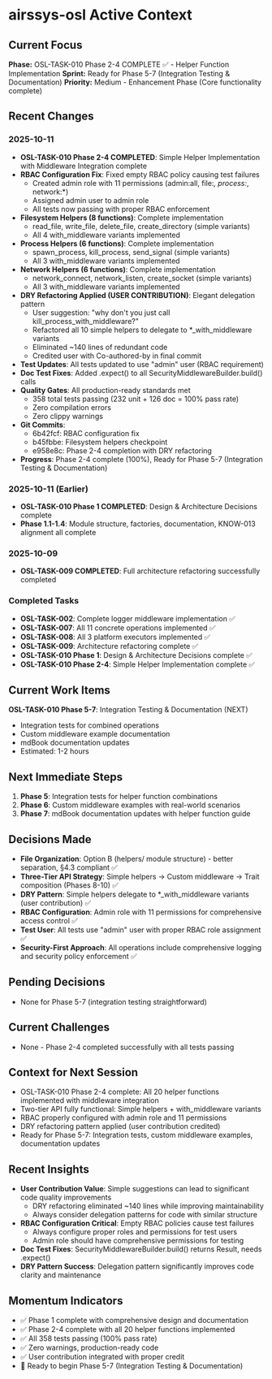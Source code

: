 # airssys-osl Active Context

## Current Focus
**Phase:** OSL-TASK-010 Phase 2-4 COMPLETE ✅ - Helper Function Implementation
**Sprint:** Ready for Phase 5-7 (Integration Testing & Documentation)
**Priority:** Medium - Enhancement Phase (Core functionality complete)

## Recent Changes
### 2025-10-11
- **OSL-TASK-010 Phase 2-4 COMPLETED**: Simple Helper Implementation with Middleware Integration complete
- **RBAC Configuration Fix**: Fixed empty RBAC policy causing test failures
  - Created admin role with 11 permissions (admin:all, file:*, process:*, network:*)
  - Assigned admin user to admin role
  - All tests now passing with proper RBAC enforcement
- **Filesystem Helpers (8 functions)**: Complete implementation
  - read_file, write_file, delete_file, create_directory (simple variants)
  - All 4 with_middleware variants implemented
- **Process Helpers (6 functions)**: Complete implementation
  - spawn_process, kill_process, send_signal (simple variants)
  - All 3 with_middleware variants implemented
- **Network Helpers (6 functions)**: Complete implementation
  - network_connect, network_listen, create_socket (simple variants)
  - All 3 with_middleware variants implemented
- **DRY Refactoring Applied (USER CONTRIBUTION)**: Elegant delegation pattern
  - User suggestion: "why don't you just call kill_process_with_middleware?"
  - Refactored all 10 simple helpers to delegate to *_with_middleware variants
  - Eliminated ~140 lines of redundant code
  - Credited user with Co-authored-by in final commit
- **Test Updates**: All tests updated to use "admin" user (RBAC requirement)
- **Doc Test Fixes**: Added .expect() to all SecurityMiddlewareBuilder.build() calls
- **Quality Gates**: All production-ready standards met
  - 358 total tests passing (232 unit + 126 doc = 100% pass rate)
  - Zero compilation errors
  - Zero clippy warnings
- **Git Commits**:
  - 6b42fcf: RBAC configuration fix
  - b45fbbe: Filesystem helpers checkpoint
  - e958e8c: Phase 2-4 completion with DRY refactoring
- **Progress**: Phase 2-4 complete (100%), Ready for Phase 5-7 (Integration Testing & Documentation)

### 2025-10-11 (Earlier)
- **OSL-TASK-010 Phase 1 COMPLETED**: Design & Architecture Decisions complete
- **Phase 1.1-1.4**: Module structure, factories, documentation, KNOW-013 alignment all complete

### 2025-10-09
- **OSL-TASK-009 COMPLETED**: Full architecture refactoring successfully completed

### Completed Tasks
- **OSL-TASK-002**: Complete logger middleware implementation ✅
- **OSL-TASK-007**: All 11 concrete operations implemented ✅
- **OSL-TASK-008**: All 3 platform executors implemented ✅
- **OSL-TASK-009**: Architecture refactoring complete ✅
- **OSL-TASK-010 Phase 1**: Design & Architecture Decisions complete ✅
- **OSL-TASK-010 Phase 2-4**: Simple Helper Implementation complete ✅

## Current Work Items
**OSL-TASK-010 Phase 5-7**: Integration Testing & Documentation (NEXT)
- Integration tests for combined operations
- Custom middleware example documentation
- mdBook documentation updates
- Estimated: 1-2 hours

## Next Immediate Steps
1. **Phase 5**: Integration tests for helper function combinations
2. **Phase 6**: Custom middleware examples with real-world scenarios
3. **Phase 7**: mdBook documentation updates with helper function guide

## Decisions Made
- **File Organization**: Option B (helpers/ module structure) - better separation, §4.3 compliant ✅
- **Three-Tier API Strategy**: Simple helpers → Custom middleware → Trait composition (Phases 8-10) ✅
- **DRY Pattern**: Simple helpers delegate to *_with_middleware variants (user contribution) ✅
- **RBAC Configuration**: Admin role with 11 permissions for comprehensive access control ✅
- **Test User**: All tests use "admin" user with proper RBAC role assignment ✅
- **Security-First Approach**: All operations include comprehensive logging and security policy enforcement ✅

## Pending Decisions
- None for Phase 5-7 (integration testing straightforward)

## Current Challenges
- None - Phase 2-4 completed successfully with all tests passing

## Context for Next Session
- OSL-TASK-010 Phase 2-4 complete: All 20 helper functions implemented with middleware integration
- Two-tier API fully functional: Simple helpers + with_middleware variants
- RBAC properly configured with admin role and 11 permissions
- DRY refactoring pattern applied (user contribution credited)
- Ready for Phase 5-7: Integration tests, custom middleware examples, documentation updates

## Recent Insights
- **User Contribution Value**: Simple suggestions can lead to significant code quality improvements
  - DRY refactoring eliminated ~140 lines while improving maintainability
  - Always consider delegation patterns for code with similar structure
- **RBAC Configuration Critical**: Empty RBAC policies cause test failures
  - Always configure proper roles and permissions for test users
  - Admin role should have comprehensive permissions for testing
- **Doc Test Fixes**: SecurityMiddlewareBuilder.build() returns Result, needs .expect()
- **DRY Pattern Success**: Delegation pattern significantly improves code clarity and maintenance

## Momentum Indicators
- ✅ Phase 1 complete with comprehensive design and documentation
- ✅ Phase 2-4 complete with all 20 helper functions implemented
- ✅ All 358 tests passing (100% pass rate)
- ✅ Zero warnings, production-ready code
- ✅ User contribution integrated with proper credit
- 🔄 Ready to begin Phase 5-7 (Integration Testing & Documentation)